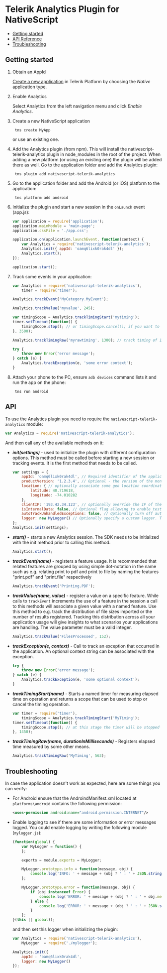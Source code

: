 # Telerik Analytics Plugin for NativeScript

- [Getting started](#getting-started)
- [API Reference](#api)
- [Troubleshooting](#troubleshooting)

## Getting started

1. Obtain an AppId

    [Create a new application](http://docs.telerik.com/platform/help/workspaces/workspace-management/create-workspace) in Telerik Platform by choosing the *Native* application type.

2. Enable Analytics

    Select Analytics from the left navigation menu and click *Enable Analytics*.

3. Create a new NativeScript application

        tns create MyApp

    or use an existing one.

4. Add the Analytics plugin (from npm). This will install the nativescript-telerik-analytics plugin in node_modules in the root of the project. When adding a new platform (or using an existing one) the plugin will be added there as well. Go to the application folder and add the Analytics plugin:

        tns plugin add nativescript-telerik-analytics

5. Go to the application folder and add the Android (or iOS) platform to the application:

        tns platform add android

6. Initialize the plugin and start a new session in the `onLaunch` event (app.js):

    ```javascript
    var application = require('application');
    application.mainModule = 'main-page';
    application.cssFile = './app.css';

    application.on(application.launchEvent, function(context) {
        var Analytics = require('nativescript-telerik-analytics');
        Analytics.init({ appId: 'oamq6lixk0rak4dl' });
        Analytics.start();
    });

    application.start();
    ```

7. Track some events in your application:

    ```javascript
    var Analytics = require('nativescript-telerik-analytics'),
        timer = require('timer');

    Analytics.trackEvent('MyCategory.MyEvent');

    Analytics.trackValue('myvalue', 245);

    var timingScope = Analytics.trackTimingStart('mytiming');
    timer.setTimeout(function() {
        timingScope.stop(); // or timingScope.cancel(); if you want to ignore the timing
    }, 3500);

    Analytics.trackTimingRaw('myrawtiming', 1300); // track timing of 1300 ms

    try {
        throw new Error('error message');
    } catch (e) {
        Analytics.trackException(e, 'some error context');
    }
    ```

8. Attach your phone to the PC, ensure `adb devices` command lists it and run the app on the phone:

        tns run android

## API

To use the Analytics plugin you need to require the `nativescript-telerik-analytics` module:

```javascript
var Analytics = require('nativescript-telerik-analytics');
```

And then call any of the available methods on it:

- ***init(settings)*** - used to initialize the plugin with different configuration options. This method must be called before starting a new session or tracking events. It is the first method that needs to be called.

    ```javascript
    var settings = {
        appId: 'oamq6lixk0rak4dl', // Required identifier of the application obtained in Telerik Platform
        productVersion: '1.2.3.4', // Optional - the version of the monitored application
        location: { // optionally associate some geo location coordinates with the user 
            latitude: 40.719618,
            longitude: -74.010282
        },
        clientIP: '193.42.34.123', // optionally override the IP of the user
        isInternalData: false, // Optional flag allowing to enable test mode for this session. This will mark all events tracked in this particular session as "Internal"
        autoTrackUnhandledExceptions: false, // Optionally turn off automatic exception handling. The default value is true. The plugin subscribes to the "application.uncaughtErrorEvent" and automatically tracks the exception
        logger: new MyLogger() // Optionally specify a custom logger. This should be an instance of a class with info(message, obj) and error(message, obj) functions.
    };
    Analytics.init(settings);
    ```

- ***start()*** - starts a new Analytics session. The SDK needs to be initialized with the init method prior to calling this method.  

    ```javascript
    Analytics.start();
    ```

- ***trackEvent(name)*** - registers a feature usage. It is recommended that related features are grouped by using simple dot-notation in the name such as e.g. relating print to pdf and print to file by naming the features "print.pdf" and "print.file" respectively 

    ```javascript
    Analytics.trackEvent('Printing.PDF');
    ```

- ***trackValue(name, value)*** - register a value on a specific feature. While calls to `trackEvent` increments the use of a feature in the session a call to this methods will associate a given value with a named feature. Use this method to e.g. track the distribution of file sizes imported or the number of results registered. Tracking this distribution across all your application usage will give insights to what scenarios your applications are handling. The value parameter must be a valid integer. 

    ```javascript
    Analytics.trackValue('FilesProcessed', 152);
    ```

- ***trackException(e, context)*** - Call to track an exception that occurred in the application. An optional context string can be associated with the exception. 

    ```javascript
    try {
        throw new Error('error message');
    } catch (e) {
        Analytics.trackException(e, 'some optional context');
    }
    ```

- ***trackTimingStart(name)*** - Starts a named timer for measuring elapsed time on operation and returns a scope that can be used to stop or cancel the timing operation.  

    ```javascript
    var timer = require('timer'),
        timingScope = Analytics.trackTimingStart('MyTiming');
    timer.setTimeout(function() {
        timingScope.stop(); // at this stage the timer will be stopped and the elapsed time submitted to Analytics in milliseconds. You can abort the timing operation by calling timingScope.cancel();  
    }, 1450);
    ```

- ***trackTimingRaw(name, durationInMilliseconds)*** - Registers elapsed time measured by some other means.  

    ```javascript
    Analytics.trackTimingRaw('MyTiming', 563);
    ```


## Troubleshooting

In case the application doesn't work as expected, here are some things you can verify:

- For Android ensure that the AndroindManifest.xml located at `platforms\android` contains the following permission:

    ```xml
    <uses-permission android:name="android.permission.INTERNET"/>
    ```

- Enable logging to see if there are some information or error messages logged. You could enable logging by writing the following module (`mylogger.js`):

    ```javascript
    (function(global) {
        var MyLogger = function() {
        };

        exports = module.exports = MyLogger;

        MyLogger.prototype.info = function(message, obj) {
            console.log('INFO: ' + message + (obj ? ' : ' + JSON.stringify(obj) : ''));
        };

        MyLogger.prototype.error = function(message, obj) {
            if (obj instanceof Error) {
                console.log('ERROR: ' + message + (obj ? ' : ' + obj.message : ''));
            } else {
                console.log('ERROR: ' + message + (obj ? ' : ' + JSON.stringify(obj) : ''));
            }
        };
    }(this || global));
    ```

    and then set this logger when initializing the plugin:

    ```javascript
    var Analytics = require('nativescript-telerik-analytics'),
        MyLogger  = require('./mylogger');

    Analytics.init({
        appId : 'oamq6lixk0rak4dl',
        logger: new MyLogger()
    });
    ```